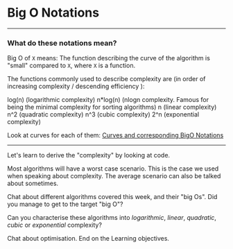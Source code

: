 # Big O Notations

----
### What do these notations mean?

Big O of `X` means:
The function describing the curve of the algorithm is "small" compared to `X`, where `X` is a function.

The functions commonly used to describe complexity are (in order of increasing complexity / descending efficiency ):

log(n) (logarithmic complexity)
n*log(n)  (nlogn complexity. Famous for being the minimal complexity for sorting algorithms)
n (linear complexity)
n^2 (quadratic complexity)
n^3 (cubic complexity)
2^n (exponential complexity)

Look at curves for each of them:
 [Curves and corresponding BigO Notations](http://science.slc.edu/~jmarshall/courses/2002/spring/cs50/BigO/)

 ----

Let's learn to derive the "complexity" by looking at code.



Most algorithms will have a worst case scenario. This is the case we used when speaking about complexity.
The average scenario can also be talked about sometimes.

Chat about different algorithms covered this week, and their "big Os". Did you manage to get to the target "big O"?

Can you characterise these algorithms into *logarithmic*, *linear*, *quadratic*, *cubic* or *exponential* complexity?

Chat about optimisation.
End on the Learning objectives.
